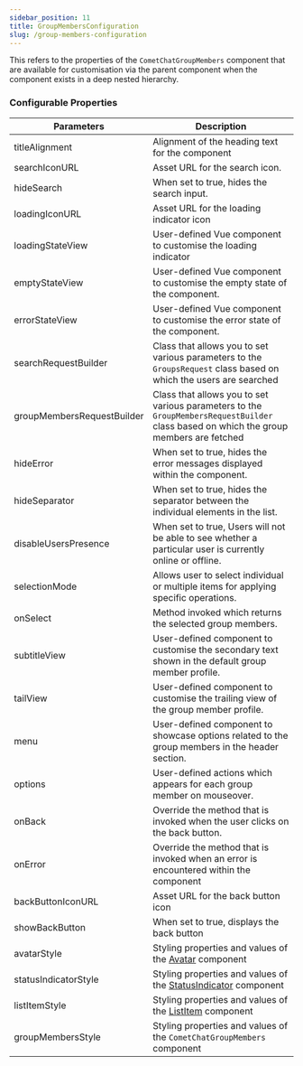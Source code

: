 ```yaml
---
sidebar_position: 11
title: GroupMembersConfiguration
slug: /group-members-configuration
---
```


This refers to the properties of the `CometChatGroupMembers` component that are available for customisation via the parent component when the component exists in a deep nested hierarchy.

### Configurable Properties

| Parameters | Description | 
| ---- | ---- | 
| titleAlignment | Alignment of the heading text for the component | 
| searchIconURL | Asset URL for the search icon. | 
| hideSearch | When set to true, hides the search input. | 
| loadingIconURL | Asset URL for the loading indicator icon | 
| loadingStateView | User-defined Vue component to customise the loading indicator | 
| emptyStateView | User-defined Vue component to customise the empty state of the component. | 
| errorStateView | User-defined Vue component to customise the error state of the component. | 
| searchRequestBuilder | Class that allows you to set various parameters to the `GroupsRequest` class based on which the users are searched | 
| groupMembersRequestBuilder | Class that allows you to set various parameters to the `GroupMembersRequestBuilder` class based on which the group members are fetched | 
| hideError | When set to true, hides the error messages displayed within the component. | 
| hideSeparator | When set to true, hides the separator between the individual elements in the list. | 
| disableUsersPresence | When set to true, Users will not be able to see whether a particular user is currently online or offline. | 
| selectionMode | Allows user to select individual or multiple items for applying specific operations. | 
| onSelect | Method invoked which returns the selected group members. | 
| subtitleView | User-defined component to customise the secondary text shown in the default group member profile. | 
| tailView | User-defined component to customise the trailing view of the group member profile. | 
| menu | User-defined component to showcase options related to the group members in the header section. | 
| options | User-defined actions which appears for each group member on mouseover. | 
| onBack | Override the method that is invoked when the user clicks on the back button. | 
| onError | Override the method that is invoked when an error is encountered within the component | 
| backButtonIconURL | Asset URL for the back button icon | 
| showBackButton | When set to true, displays the back button | 
| avatarStyle | Styling properties and values of the [Avatar](/web-elements/avatar) component | 
| statusIndicatorStyle | Styling properties and values of the [StatusIndicator](/web-elements/status-indicator) component | 
| listItemStyle | Styling properties and values of the [ListItem](/web-elements/list-item) component | 
| groupMembersStyle | Styling properties and values of the `CometChatGroupMembers` component | 

